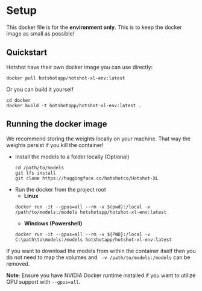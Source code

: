 # Setup

This docker file is for the **environment only**. This is to keep the docker image as small as possible!

## Quickstart

Hotshot have their own docker image you can use directly:
```
docker pull hotshotapp/hotshot-xl-env:latest
```

Or you can build it yourself

```
cd docker
docker build -t hotshotapp/hotshot-xl-env:latest .
```

## Running the docker image

We recommend storing the weights locally on your machine. That way the weights persist if you kill the container!

- Install the models to a folder locally (Optional)
     ```
    cd /path/to/models
    git lfs install
    git clone https://huggingface.co/hotshotco/Hotshot-XL
     ```
- Run the docker from the project root
    - **Linux**
    ```
    docker run -it --gpus=all --rm -v $(pwd):/local -v /path/to/models:/models hotshotapp/hotshot-xl-env:latest
    ```
    - **Windows (Powershell)**
    ```
    docker run -it --gpus=all --rm -v ${PWD}:/local -v C:\path\to\models:/models hotshotapp/hotshot-xl-env:latest
    ```
  
If you want to download the models from within the container itself then you do not need to map the volumes and ` -v /path/to/models:/models` can be removed.

**Note**: Ensure you have NVIDIA Docker runtime installed if you want to utilize GPU support with `--gpus=all`.
